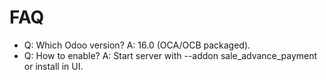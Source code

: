 # FAQ

- Q: Which Odoo version? A: 16.0 (OCA/OCB packaged).
- Q: How to enable? A: Start server with --addon sale_advance_payment or install in UI.

